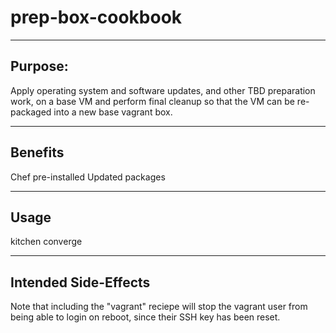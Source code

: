 # prep-box-cookbook

---
## Purpose:
Apply operating system and software updates, and other TBD preparation work, on a base VM and perform final cleanup so that the VM can be re-packaged into a new base vagrant box.

---
## Benefits
Chef pre-installed
Updated packages

---
## Usage
kitchen converge


---
## Intended Side-Effects
Note that including the "vagrant" reciepe will stop the vagrant user from being able to login on reboot, since their SSH key has been reset.